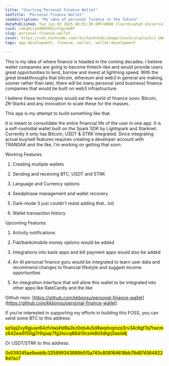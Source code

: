 ```yaml
---
title: "Starting Personal Finance Wallet"
seoTitle: "Personal Finance Wallet"
seoDescription: "My idea of personal finance in the future"
datePublished: Tue Jun 03 2025 08:01:39 GMT+0000 (Coordinated Universal Time)
cuid: cmbg8clas000309jv7agcde0f
slug: personal-finance-wallet
cover: https://cdn.hashnode.com/res/hashnode/image/stock/unsplash/v_GWOjOujtQ/upload/ffab90d0118cc9e5ddf26015d143ec5e.jpeg
tags: app-development, finance, wallet, wallet-development

---
```


This is my idea of where finance is headed in the coming decades. I believe wallet companies are going to become fintech-like and would provide users great opportunities to lend, borrow and invest at lightning speed. With the great breakthroughs that bitcoin, ethereum and web3 in general are making, sooner rather than later, there will be many personal (and business) finance companies that would be built on web3 infrastructure.

I believe these technologies would eat the world of finance soon: Bitcoin, ZK-Starks and any innovation to scale these for the masses.

This app is my attempt to build something like that.

It is meant to consolidate the entire financial life of the user in one app. It is a self-custodial wallet built on the Spark SDK by Lightspark and Starknet. Currently it only has Bitcoin, USDT & STRK integrated. Since integrating actual buy/sell features requires creating a developer account with TRANSAK and the like, I’m working on getting that soon.

Working Features

1. Creating multiple wallets
    
2. Sending and receiving BTC, USDT and STRK
    
3. Language and Currency options
    
4. Seedphrase management and wallet recovery
    
5. Dark-mode (I just couldn’t resist adding that…lol)
    
6. Wallet transaction history
    

Upcoming Features

1. Activity notifications
    
2. Fiat/bank/mobile money options would be added
    
3. Integrations into bank apps and bill payment apps would also be added
    
4. An AI personal finance guru would be integrated to learn user data and recommend changes to financial lifestyle and suggest income opportunities
    
5. An integration interface that will allow this wallet to be integrated into other apps like RateCardly and the like
    

Github repo: [https://github.com/kkbonsu/personal-finance-wallet](https://github.com/kkbonsu/personal-finance-wallet)

If you’re interested in supporting my efforts in building this FOSS, you can send some BTC to this address:

<mark>sp1qq2vy9gjuwr64zfvtwj4td9a2kz0sts4u5d8wqdvqmzq3rv34c8gf7q7twcmz642ew5f50gj7r9sjxqr7fg2kccq86dr5trznk8d3dtgrj5asle8j</mark>

Or USDT/STRK to this address:

<mark>0x039245ae9eab8c325699343889b5f5a740c808164618bb78d8745649228d7ac7</mark>